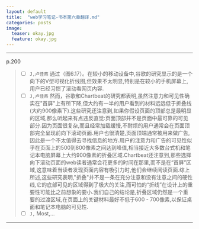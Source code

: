 ```yaml
---
layout: default
title:  "web学习笔记-书本第六章翻译.md"
categories: posts 
image:
  teaser: okay.jpg
  feature: okay.jpg
---
```


---
p.200
> - [ ]  `J,卢佳燕` 
通过（图6.17）。在较小的移动设备中,谷歌的研究显示的是一个向下的V型可视化折线图,但效果不太明显,特别是在较小的手机屏幕上,用户已经习惯了滚动看网页内容.
> - [ ]  `J,卢佳燕` 
然而，谷歌和Chartbeat的研究都表明,虽然注意力和可见性确实在"首屏"上有所下降,但大约有一半的用户看到的材料远远低于折叠线(大约900像素下).这些研究还注意到,如果你假设页面的顶部总是最明显的区域,那么听起来有点违反直觉:页面顶部并不是页面中最可靠的可见部分.因为页面很复杂,而且经常加载缓慢,不耐烦的用户通常会在页面顶部完全呈现前向下滚动页面.用户也很清楚,页面顶端通常被用来做广告,因此是一个不太值得去寻找信息的地方.用户的注意力和广告的可见性似乎在页面上的500到800像素之间达到峰值,相当接近大多数台式机和笔记本电脑屏幕上大约900像素的折叠区域.Chartbeat还注意到,那些选择向下滚动页面的web读者通常会花更多的时间在那里,而不是在“首屏”区域,这意味着当读者发现页面内容有吸引力时,他们会继续阅读页面.综上所述,这些研究表明,"折叠"并不是一条在充分注意和没有注意之间的硬性线,它的底部可见的区域得到了极大的关注,而可怕的“折线”在设计上的重要性可能比之前想象的要小.我们自己的结论是,折叠区域仍然是一个重要的过渡区域,在页面上的关键材料最好不低于600 - 700像素,以保证桌面和笔记本电脑的可见性.
> - [ ]  `J,` Most,...

---



